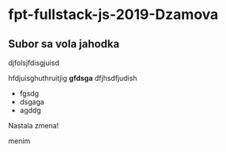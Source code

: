 # fpt-fullstack-js-2019-Dzamova

## Subor sa vola jahodka

djfolsjfdisgjuisd

hfdjuisghuthruitjig **gfdsga** dfjhsdfjudish

* fgsdg
* dsgaga
* agddg

Nastala zmena!

menim

